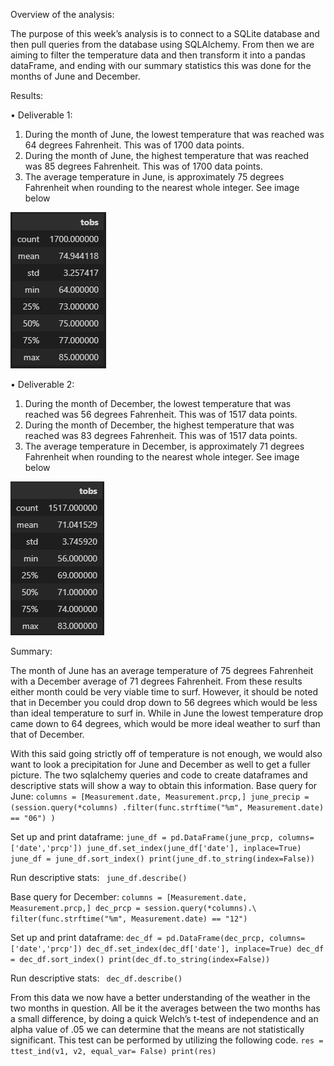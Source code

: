 Overview of the analysis:

The purpose of this week’s analysis is to connect to a SQLite database and then pull queries from the database using SQLAlchemy.  From then we are aiming to filter the temperature data and then transform it into a pandas dataFrame, and ending with our summary statistics this was done for the months of June and December.

Results:

•	Deliverable 1:
1.	During the month of June, the lowest temperature that was reached was 64 degrees Fahrenheit.  This was of 1700 data points.
2.	During the month of June, the highest temperature that was reached was 85 degrees Fahrenheit.  This was of 1700 data points.
3.	The average temperature in June, is approximately 75 degrees Fahrenheit when rounding to the nearest whole integer.
See image below

![This is an image](https://github.com/BMoreland20/Surfs_Up/blob/main/Resources/June%20Temps.png)


•	Deliverable 2:
1.	During the month of December, the lowest temperature that was reached was 56 degrees Fahrenheit.  This was of 1517 data points.
2.	During the month of December, the highest temperature that was reached was 83 degrees Fahrenheit.  This was of 1517 data points.
3.	The average temperature in December, is approximately 71 degrees Fahrenheit when rounding to the nearest whole integer.
See image below

![This is an image](https://github.com/BMoreland20/Surfs_Up/blob/main/Resources/December%20Temps.png)

Summary:

The month of June has an average temperature of 75 degrees Fahrenheit with a December average of 71 degrees Fahrenheit.  From these results either month could be very viable time to surf.  However, it should be noted that in December you could drop down to 56 degrees which would be less than ideal temperature to surf in.  While in June the lowest temperature drop came down to 64 degrees, which would be more ideal weather to surf than that of December.

With this said going strictly off of temperature is not enough, we would also want to look a precipitation for June and December as well to get a fuller picture.  The two sqlalchemy queries and code to create dataframes and descriptive stats will show a way to obtain this information.
Base query for June:
`columns = [Measurement.date, Measurement.prcp,]
june_precip = (session.query(*columns)
    .filter(func.strftime("%m", Measurement.date) == "06")
)`

Set up and print dataframe:
`june_df = pd.DataFrame(june_prcp, columns=['date','prcp'])
june_df.set_index(june_df['date'], inplace=True)
june_df = june_df.sort_index()
print(june_df.to_string(index=False))`

Run descriptive stats:
` june_df.describe()`


Base query for December:
` columns = [Measurement.date, Measurement.prcp,]
dec_prcp = session.query(*columns).\
    filter(func.strftime("%m", Measurement.date) == "12") `

Set up and print dataframe:
` dec_df = pd.DataFrame(dec_prcp, columns=['date','prcp'])
dec_df.set_index(dec_df['date'], inplace=True)
dec_df = dec_df.sort_index()
print(dec_df.to_string(index=False)) `

Run descriptive stats:
` dec_df.describe()`

From this data we now have a better understanding of the weather in the two months in question.  All be it the averages between the two months has a small difference, by doing a quick Welch’s t-test of independence and an alpha value of .05 we can determine that the means are not statistically significant.  This test can be performed by utilizing the following code.
` res = ttest_ind(v1, v2, equal_var= False)
print(res) `
